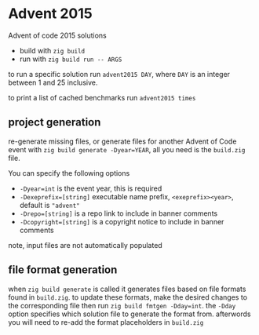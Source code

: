 # Advent 2015

Advent of code 2015 solutions
 * build with `zig build`
 * run with `zig build run -- ARGS`

to run a specific solution run `advent2015 DAY`, where `DAY` is an
integer between 1 and 25 inclusive.

to print a list of cached benchmarks run `advent2015 times`

## project generation

re-generate missing files, or generate files for another Advent of Code event with
`zig build generate -Dyear=YEAR`, all you need is the `build.zig` file.

You can specify the following options
 * `-Dyear=int` is the event year, this is required
 * `-Dexeprefix=[string]` executable name prefix, `<exeprefix><year>`, default is `"advent"`
 * `-Drepo=[string]` is a repo link to include in banner comments
 * `-Dcopyright=[string]` is a copyright notice to include in banner comments

note, input files are not automatically populated

## file format generation

when `zig build generate` is called it generates files based on file formats found in `build.zig`.
to update these formats, make the desired changes to the corresponding file then run `zig build fmtgen -Dday=int`. the `-Dday` option specifies which solution file to generate the format from.
afterwords you will need to re-add the format placeholders in `build.zig`
